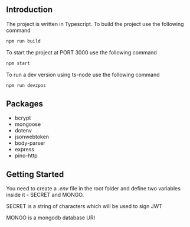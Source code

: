 ## Introduction
The project is written in Typescript. To build the project use the following command
```javascript
npm run build
```
To start the project at PORT 3000 use the following command
```javascript
npm start
```
To run a dev version using ts-node use the following command
```javascript
npm run devzpos
```

## Packages
- bcrypt
- mongoose
- dotenv
- jsonwebtoken
- body-parser
- express
- pino-http


## Getting Started

You need to create a _.env_ file in the root folder and define two variables inside it - SECRET and MONGO.

SECRET is a string of characters which will be used to sign JWT

MONGO is a mongodb database URI
